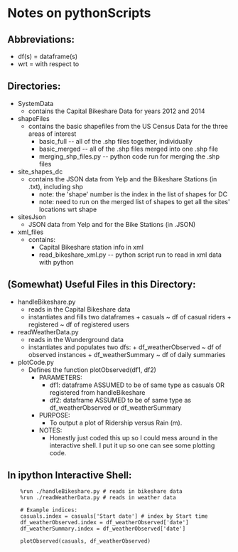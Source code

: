 # Notes on pythonScripts

## Abbreviations:
* df(s) = dataframe(s)
* wrt   = with respect to

## Directories:
* SystemData
    - contains the Capital Bikeshare Data for years 2012 and 2014
* shapeFiles
    - contains the basic shapefiles from the US Census Data for the three areas of interest
        + basic_full           -- all of the .shp files together, individually
        + basic_merged         -- all of the .shp files merged into one .shp file
        + merging_shp_files.py -- python code run for merging the .shp files
* site\_shapes\_dc
    - contains the JSON data from Yelp and the Bikeshare Stations (in .txt), including shp
        + note: the 'shape' number is the index in the list of shapes for DC
        + note: need to run on the merged list of shapes to get all the sites' locations wrt shape 
* sitesJson
    - JSON data from Yelp and for the Bike Stations (in .JSON)
* xml\_files
    - contains:
        + Capital Bikeshare station info in xml
        + read\_bikeshare\_xml.py -- python script run to read in xml data with python

## (Somewhat) Useful Files in this Directory:
* handleBikeshare.py  
    - reads in the Capital Bikeshare data
    - instantiates and fills two dataframes
          + casuals    ~ df of casual riders
          + registered ~ df of registered users
* readWeatherData.py 
    - reads in the Wunderground data
    - instantiates and populates two dfs:
          + df\_weatherObserved ~ df of observed instances
          + df\_weatherSummary  ~ df of daily summaries  
* plotCode.py
    - Defines the function   plotObserved(df1, df2)
        + PARAMETERS:
            - df1: dataframe ASSUMED to be of same type as casuals OR registered from handleBikeshare
            - df2: dataframe ASSUMED to be of same type as df\_weatherObserved or df\_weatherSummary
        + PURPOSE:
            - To output a plot of Ridership versus Rain (m).
        + NOTES:
            - Honestly just coded this up so I could mess around in the interactive shell. I put it up so one can see some plotting code. 

## In ipython Interactive Shell:
```
    %run ./handleBikeshare.py # reads in bikeshare data
    %run ./readWeatherData.py # reads in weather data

    # Example indices:
    casuals.index = casuals['Start date'] # index by Start time
    df_weatherObserved.index = df_weatherObserved['date']
    df_weatherSummary.index = df_weatherObserved['date']

    plotObserved(casuals, df_weatherObserved)
```

